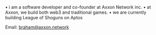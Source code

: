 • i am a software developer and co-founder at Axxon Network inc.
• at Axxon, we build both web3 and traditional games.
• we are currently building League of Shoguns on Aptos

Email: braham@axxon.network
